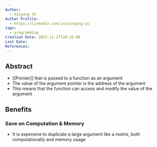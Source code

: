 ```yaml
---
Author:
  - Xinyang YU
Author Profile:
  - https://linkedin.com/in/xinyang-yu
tags:
  - programming
Creation Date: 2023-11-27T20:35:00
Last Date: 
References:
---
```

## Abstract
- [[Pointer]] that is passed to a function as an argument
- The value of the argument pointer is the address of the argument
- This means that the function can access and modify the value of the argument


## Benefits
### Save on Computation & Memory
- It is expensive to duplicate a large argument like a *matrix*, both computationally and memory usage
